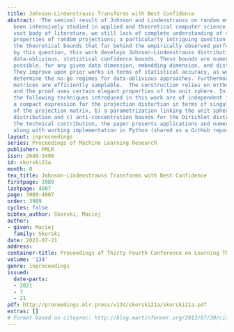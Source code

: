 ```yaml
---
title: Johnson-Lindenstrauss Transforms with Best Confidence
abstract: 'The seminal result of Johnson and Lindenstrauss on random embeddings has
  been intensively studied in applied and theoretical computer science. Despite that
  vast body of literature, we still lack of complete understanding of statistical
  properties of random projections; a particularly intriguing question is: why are
  the theoretical bounds that far behind the empirically observed performance? Motivated
  by this question, this work develops Johnson-Lindenstrauss distributions with optimal,
  data-oblivious, statistical confidence bounds. These bounds are numerically best
  possible, for any given data dimension, embedding dimension, and distortion tolerance.
  They improve upon prior works in terms of statistical accuracy, as well as exactly
  determine the no-go regimes for data-oblivious approaches. Furthermore, the projection
  matrices are efficiently samplable.  The construction relies on orthogonal matrices,
  and the proof uses certain elegant properties of the unit sphere. In particular,
  the following techniques introduced in this work are of independent interest: a)
  a compact expression for the projection distortion in terms of singular eigenvalues
  of the projection matrix, b) a parametrization linking the unit sphere and the Dirichlet
  distribution and c) anti-concentration bounds for the Dirichlet distribution.  Besides
  the technical contribution, the paper presents applications and numerical evaluation
  along with working implementation in Python (shared as a GitHub repository).'
layout: inproceedings
series: Proceedings of Machine Learning Research
publisher: PMLR
issn: 2640-3498
id: skorski21a
month: 0
tex_title: Johnson-Lindenstrauss Transforms with Best Confidence
firstpage: 3989
lastpage: 4007
page: 3989-4007
order: 3989
cycles: false
bibtex_author: Skorski, Maciej
author:
- given: Maciej
  family: Skorski
date: 2021-07-21
address:
container-title: Proceedings of Thirty Fourth Conference on Learning Theory
volume: '134'
genre: inproceedings
issued:
  date-parts:
  - 2021
  - 7
  - 21
pdf: http://proceedings.mlr.press/v134/skorski21a/skorski21a.pdf
extras: []
# Format based on citeproc: http://blog.martinfenner.org/2013/07/30/citeproc-yaml-for-bibliographies/
---
```

